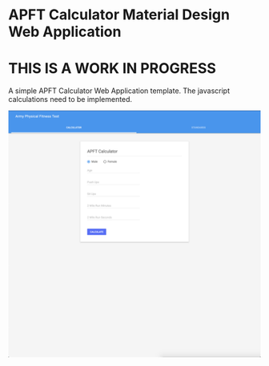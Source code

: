 # APFT Calculator Material Design Web Application

# THIS IS A WORK IN PROGRESS

A simple APFT Calculator Web Application template. The javascript calculations need to be implemented.

![Alt text](apft_calculator_html_1.png?raw=true "Title")
